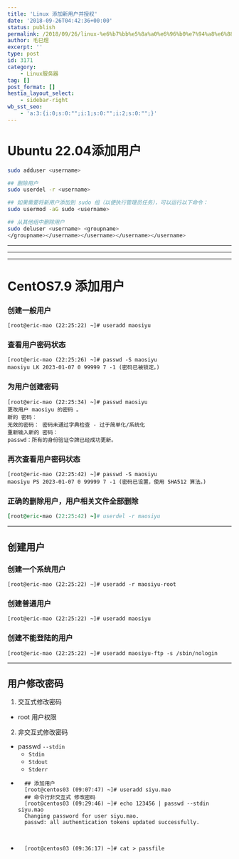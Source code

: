 ```yaml
---
title: 'Linux 添加新用户并授权'
date: '2018-09-26T04:42:36+00:00'
status: publish
permalink: /2018/09/26/linux-%e6%b7%bb%e5%8a%a0%e6%96%b0%e7%94%a8%e6%88%b7%e5%b9%b6%e6%8e%88%e6%9d%83
author: 毛巳煜
excerpt: ''
type: post
id: 3171
category:
    - Linux服务器
tag: []
post_format: []
hestia_layout_select:
    - sidebar-right
wb_sst_seo:
    - 'a:3:{i:0;s:0:"";i:1;s:0:"";i:2;s:0:"";}'
---
```

Ubuntu 22.04添加用户
================

```bash
sudo adduser <username>

## 删除用户
sudo userdel -r <username>

## 如果需要将新用户添加到 sudo 组（以便执行管理员任务），可以运行以下命令：
sudo usermod -aG sudo <username>

## 从其他组中删除用户
sudo deluser <username> <groupname>
</groupname></username></username></username></username>
```

- - - - - -

- - - - - -

- - - - - -

CentOS7.9 添加用户
==============

### 创建一般用户

```shell
[root@eric-mao (22:25:22) ~]# useradd maosiyu

```

### 查看用户密码状态

```shell
[root@eric-mao (22:25:26) ~]# passwd -S maosiyu
maosiyu LK 2023-01-07 0 99999 7 -1 (密码已被锁定。)

```

### 为用户创建密码

```shell
[root@eric-mao (22:25:34) ~]# passwd maosiyu
更改用户 maosiyu 的密码 。
新的 密码：
无效的密码： 密码未通过字典检查 - 过于简单化/系统化
重新输入新的 密码：
passwd：所有的身份验证令牌已经成功更新。

```

### 再次查看用户密码状态

```shell
[root@eric-mao (22:25:42) ~]# passwd -S maosiyu
maosiyu PS 2023-01-07 0 99999 7 -1 (密码已设置，使用 SHA512 算法。)

```

### 正确的删除用户，用户相关文件全部删除

```ruby
[root@eric-mao (22:25:42) ~]# userdel -r maosiyu

```

- - - - - -

创建用户
----

### 创建一个系统用户

```shell
[root@eric-mao (22:25:22) ~]# useradd -r maosiyu-root

```

### 创建普通用户

```shell
[root@eric-mao (22:25:22) ~]# useradd maosiyu

```

### 创建不能登陆的用户

```shell
[root@eric-mao (22:25:22) ~]# useradd maosiyu-ftp -s /sbin/nologin

```

- - - - - -

用户修改密码
------

1. 交互式修改密码 
  - root 用户权限
2. 非交互式修改密码 
  - passwd `--stdin`
      - `Stdin`
      - `Stdout`
      - `Stderr`
  - ```shell
      ## 添加用户
      [root@centos03 (09:07:47) ~]# useradd siyu.mao
      ## 命令行非交互式 修改密码
      [root@centos03 (09:29:46) ~]# echo 123456 | passwd --stdin siyu.mao
      Changing password for user siyu.mao.
      passwd: all authentication tokens updated successfully.
      
      
      ```
  - ```shell
      [root@centos03 (09:36:17) ~]# cat > passfile 
      ```